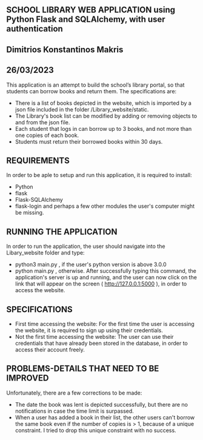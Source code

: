 ## SCHOOL LIBRARY WEB APPLICATION using Python Flask and SQLAlchemy, with user authentication
## Dimitrios Konstantinos Makris
## 26/03/2023


This application is an attempt to build the school’s library portal, so that students can borrow books and return them.
The specifications are:
* There is a list of books depicted in the website, which is imported by a json file included in the folder  /Library_website/static.
* The Library's book list can be modified by adding or removing objects to and from the json file.
* Each student that logs in can borrow up to 3 books, and not more than one copies of each book. 
* Students must return their borrowed books within 30 days.

## REQUIREMENTS
In order to be aple to setup and run this application, it is required to install:
* Python
* flask
* Flask-SQLAlchemy
* flask-login
and perhaps a few other modules the user's computer might be missing.

## RUNNING THE APPLICATION
In order to run the application, the user should navigate into the Libary_website folder and type:
* python3 main.py   , if the user's python version is above 3.0.0 
* python main.py    , otherwise.
After successfully typing this command, the application's server is up and running, and the user can now click on the link that will appear on the screen ( http://127.0.0.1:5000 ), in order to access the website.

## SPECIFICATIONS
* First time accessing the website:
    For the first time the user is accessing the website, it is required to sign up using their credentials.
* Not the first time accessing the website:
    The user can use their credentials that have already been stored in the database, in order to access their account freely.

## PROBLEMS-DETAILS THAT NEED TO BE IMPROVED
Unfortunately, there are a few corrections to be made:
* The date the book was lent is depicted successfully, but there are no notifications in case the time limit is surpassed. 
* When a user has added a book in their list, the other users can't borrow the same book even if the number of copies is > 1, because of a unique constraint. I tried to drop this unique constraint with no success.
